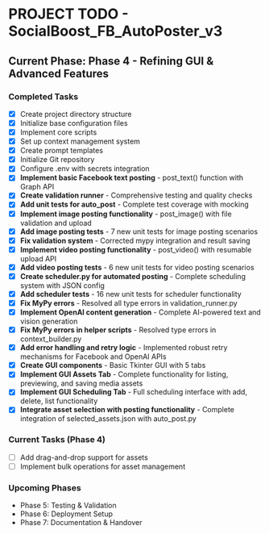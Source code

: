 # PROJECT TODO - SocialBoost_FB_AutoPoster_v3

## Current Phase: Phase 4 - Refining GUI & Advanced Features

### Completed Tasks
- [x] Create project directory structure
- [x] Initialize base configuration files
- [x] Implement core scripts
- [x] Set up context management system
- [x] Create prompt templates
- [x] Initialize Git repository
- [x] Configure .env with secrets integration
- [x] **Implement basic Facebook text posting** - post_text() function with Graph API
- [x] **Create validation runner** - Comprehensive testing and quality checks
- [x] **Add unit tests for auto_post** - Complete test coverage with mocking
- [x] **Implement image posting functionality** - post_image() with file validation and upload
- [x] **Add image posting tests** - 7 new unit tests for image posting scenarios
- [x] **Fix validation system** - Corrected mypy integration and result saving
- [x] **Implement video posting functionality** - post_video() with resumable upload API
- [x] **Add video posting tests** - 6 new unit tests for video posting scenarios
- [x] **Create scheduler.py for automated posting** - Complete scheduling system with JSON config
- [x] **Add scheduler tests** - 16 new unit tests for scheduler functionality
- [x] **Fix MyPy errors** - Resolved all type errors in validation_runner.py
- [x] **Implement OpenAI content generation** - Complete AI-powered text and vision generation
- [x] **Fix MyPy errors in helper scripts** - Resolved type errors in context_builder.py
- [x] **Add error handling and retry logic** - Implemented robust retry mechanisms for Facebook and OpenAI APIs
- [x] **Create GUI components** - Basic Tkinter GUI with 5 tabs
- [x] **Implement GUI Assets Tab** - Complete functionality for listing, previewing, and saving media assets
- [x] **Implement GUI Scheduling Tab** - Full scheduling interface with add, delete, list functionality
- [x] **Integrate asset selection with posting functionality** - Complete integration of selected_assets.json with auto_post.py

### Current Tasks (Phase 4)
- [ ] Add drag-and-drop support for assets
- [ ] Implement bulk operations for asset management

### Upcoming Phases
- Phase 5: Testing & Validation
- Phase 6: Deployment Setup
- Phase 7: Documentation & Handover
